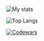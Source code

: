 ![My stats](https://github-readme-stats.vercel.app/api?username=Yoshua-chan&show_icons=true&theme=github_dark&hide_border=true&count_private=true)

![Top Langs](https://github-readme-stats.vercel.app/api/top-langs/?username=Yoshua-chan&layout=compact&theme=github_dark&hide_border=true&count_private=true)

[![Codewars](https://www.codewars.com/users/Yoshua-chan/badges/large)](https://www.codewars.com/users/Yoshua-chan)
